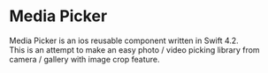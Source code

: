 # Media Picker

Media Picker is an ios reusable component written in Swift 4.2. <br>
This is an attempt to make an easy photo / video picking library from camera / gallery with image crop feature.
